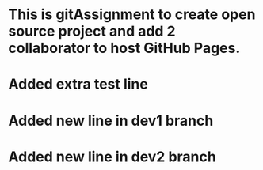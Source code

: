 # This is gitAssignment to create open source project and add 2 collaborator to host GitHub Pages.
# Added extra test line

# Added new line in dev1 branch
# Added new line in dev2 branch

